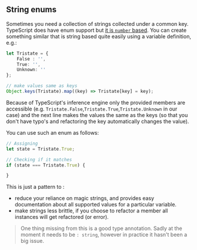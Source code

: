 ## String enums

Sometimes you need a collection of strings collected under a common key. TypeScript does have enum support but [it is `number` based](../enums.md). You can create something similar that is string based quite easily using a variable definition, e.g.:

```ts
let Tristate = {
    False : '',
    True: '',
    Unknown: ''
};

// make values same as keys
Object.keys(Tristate).map((key) => Tristate[key] = key);
```

Because of TypeScript's inference engine only the provided members are accessible (e.g. `Tristate.False`,`Tristate.True`,`Tristate.Unknown` in our case) and the next line makes the values the same as the keys (so that you don't have typo's and refactoring the key automatically changes the value).

You can use such an enum as follows:

```ts
// Assigning
let state = Tristate.True;

// Checking if it matches
if (state === Tristate.True) {

}

```
This is just a pattern to :
* reduce your reliance on magic strings, and provides easy documentation about all supported values for a particular variable.
* make strings less brittle, if you choose to refactor a member all instances will get refactored (or error).

> One thing missing from this is a good type annotation. Sadly at the moment it needs to be `: string`, however in practice it hasn't been a big issue.
